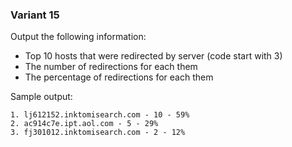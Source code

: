 ### Variant 15
Output the following information:

* Top 10 hosts that were redirected by server (code start with 3)
* The number of redirections for each them
* The percentage of redirections for each them

Sample output:

```
1. lj612152.inktomisearch.com - 10 - 59%
2. ac914c7e.ipt.aol.com - 5 - 29%    
3. fj301012.inktomisearch.com - 2 - 12%                    
```
